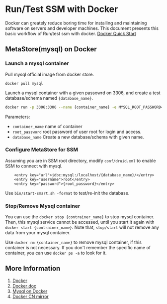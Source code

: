 # Run/Test SSM with Docker

Docker can greately reduce boring time for installing and maintaining software on servers and developer machines. This document presents this basic workflow of Run/test ssm with docker. [Docker Quick Start](https://docs.docker.com/get-started/)

## MetaStore(mysql) on Docker

### Launch a mysql container

Pull mysql official image from docker store.

```
docker pull mysql
```

Launch a mysql container with a given passowrd on 3306, and create a test database/schema named `{database_name}`.

```bash
docker run -p 3306:3306 --name {container_name} -e MYSQL_ROOT_PASSWORD={root_password} -e MYSQL_DATABASE={database_name} -d mysql:latest
```
Parameters:

- `container_name` name of container
- `root_password` root password of user root for login and access.
-  `database_name` Create a new database/schema with given name.

### Configure MetaStore for SSM

Assuming you are in SSM root directory, modify `conf/druid.xml` to enable SSM to connect with mysql.

```
	<entry key="url">jdbc:mysql:/localhost/{database_name}/</entry>
	<entry key="username">root</entry>
	<entry key="password">{root_password}</entry>
```
Use `bin/start-smart.sh -format` to test/re-init the database.

### Stop/Remove Mysql container

You can use the `docker stop {contrainer_name}` to stop mysql container. Then, this mysql service cannot be accessed, until you start it again with `docker start {contrainer_name}`. Note that, `stop/start` will not remove any data from your mysql container.

Use `docker rm {container_name}` to remove mysql container, if this container is not necessary. If you don't remember the specific name of container, you can use `docker ps -a` to look for it.

## More Information

1. [Docker](https://www.docker.com/)
2. [Docker doc](https://docs.docker.com/)
3. [Mysql on Docker](https://store.docker.com/images/mysql)
4. [Docker CN mirror](https://www.docker-cn.com/registry-mirror) 
